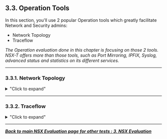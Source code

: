 
## 3.3. Operation Tools

In this section, you'll use 2 popular Operation tools which greatly facilitate Network and Security admins:
  - Network Topology
  - Traceflow

*The Operation evaluation done in this chapter is focusing on those 2 tools.  
NSX-T offers more than those tools, such as Port Mirroring, IPFIX, Syslog, advanced status and statistics on its different services.*


---

### 3.3.1. Network Topology

<details>
<summary>"Click to expand"</summary>

What has been created so far is the following logical topology:
<p align="center">
  <img width=50% height=50% src="/docs/assets/Graphics/3.3.LogicalView.jpg"><br>
</p>  

NSX offers a graphical representation of its network topology.
- **Log on NSX-T Manager UI.**  
In a browser: https://192.168.50.5/.  
  <p align="center">
    <img width=85% height=85% src="/docs/assets/Graphics/2.3.step1.jpg">
  </p>  

- **Display the NSX Network Topology.**  
Under "Networking - Network Topology".  
<p align="center">
  <img width=85% height=85% src="/docs/assets/Graphics/3.3.1.step1.jpg"><br>
</p>  

- **And specific Network elements, such as T0 information.**  
  <p align="center">
    <img width=85% height=85% src="/docs/assets/Graphics/3.3.1.step2.jpg"><br>
  </p>  

</details>


---

### 3.3.2. Traceflow

<details>
<summary>"Click to expand"</summary>

Traceflow allows you to inject a packet into the network and monitor its flow across the network.  
Traceflow allows you to identify the path a packet takes to reach its destination or, conversely, where a packet is dropped along the way.  
Each entity reports the packet handling on input and output, so you can determine whether issues occur when receiving a packet or when forwarding the packet.

- **Check the Traceflow from VM3 HTTP to VM7.**  
<details>
<summary>"Click to expand"</summary>  

Under "Plan & Troubleshoot - Traceflow",  
select the Source "LS1.1-VM3",  
to Destination "LS2.1-VM7",  
Protocol Type "TCP" with Source Port = "5000" to Destination Port = "80".   
<p align="center">
  <img width=85% height=85% src="/docs/assets/Graphics/3.3.2.step1.jpg"><br>
</p>  
And click "Trace".  

You can follow the path through the different Logical NSX Routing + Security elements on the top half of the screen.  
<p align="center">
  <img width=85% height=85% src="/docs/assets/Graphics/3.3.2.step2.jpg"><br>
</p>  
  
You can also follow each step of the different NSX elements on the bottom half of the screen (and on which device it's running).  
<p align="center">
  <img width=85% height=85% src="/docs/assets/Graphics/3.3.2.step3.jpg"><br>
</p>  
  
*Note: Worth nothing even if that traffic is routed, it actually does not leave the ESXi1 (192.168.50.21) thanks to the power of NSX service distribution :-)*

</details>


- **Check the Traceflow from VM3 HTTP to VM1.**  
<details>
<summary>"Click to expand"</summary>  

Under "Plan & Troubleshoot - Traceflow",  
select the Source "LS1.1-VM3",  
to Destination "VLANWeb-VM1",  
Protocol Type "TCP" with Source Port = "5000" to Destination Port = "80".  
<p align="center">
  <img width=85% height=85% src="/docs/assets/Graphics/3.3.2.step4.jpg"><br>
</p>  
And click "Trace".  
  
You can follow the path through the different Logical NSX Routing + Security elements on the top half of the screen.  
<p align="center">
  <img width=85% height=85% src="/docs/assets/Graphics/3.3.2.step2.jpg"><br>
</p>  
  
You can also follow each step of the different NSX elements on the bottom half of the screen (and on which device it's running).  
<p align="center">
  <img width=85% height=85% src="/docs/assets/Graphics/3.3.2.step3.jpg"><br>
</p>  
  
*Note: The traceflow tracks the different NSX elements up to it reaches the physical fabric, and ends there.*

</details>

</details>

---

[***Back to main NSX Evaluation page for other tests : 3. NSX Evaluation***](/docs/3-NSX-Evaluation.md)


